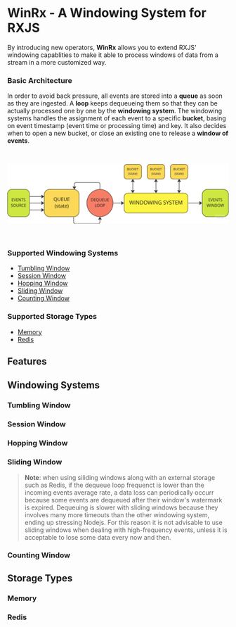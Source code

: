 # WinRx - A Windowing System for RXJS

By introducing new operators, **WinRx** allows you to extend RXJS' windowing
capablities to make it able to process windows of data from a stream in a more
customized way.

### Basic Architecture

In order to avoid back pressure, all events are stored into a **queue** as soon
as they are ingested. A **loop** keeps dequeueing them so that they can be
actually processed one by one by the **windowing system**. The windowing systems
handles the assignment of each event to a specific **bucket**, basing on event
timestamp (event time or processing time) and key. It also decides when to open
a new bucket, or close an existing one to release a **window of events**.

<br>

![schema](./winrx.png)

<br>

### Supported Windowing Systems

- [Tumbling Window](#tumbling-window)
- [Session Window](#session-window)
- [Hopping Window](#hopping-window)
- [Sliding Window](#sliding-window)
- [Counting Window](#counting-window)

### Supported Storage Types

- [Memory](#memory)
- [Redis](#redis)

<!-- ## General behaviour

- Every window operator receives single **T** value and outputs a **T[]** value
  each time a window gets closed.
- Whenever an _error_ or _complete_ event is triggered, active windows gets
  forcibly closed, unless the **closeOnError** and **closeOnComplete** options
  are set to false (true if omitted). In this case all values that are not
  included in an already closed window will be lost.
- In case of an **error** event, the value is still passed as an array of length
  1 to keep consistency with next events. -->

## Features

<!-- ### Use Event Time instead of Processng Time

### Split Windows with Event Key

Events streamed throught the same observable can be split into multiple
separated "windowing pipelines" by providing a callback to extract a key from
the event itself (otherwise all events come with the "default" key). In this
way, events with different keys will be treated as separated streams flowing
through the same pipeline.

```typescript
const events = [{
  key: 1,
  value: "hola",
}, {
  key: 1,
  value: "todo",
}, {
  key: 2,
  value: "hello",
}, {
  key: 1,
  value: "mundo",
}, {
  key: 2,
  value: "world",
}];

from(events).pipe(
  tumblingWindow({
    size: 100,
    withEventKey: (e: any) => e.key,
  }),
).subscribe((window: any[]) =>
  console.log(
    window
      .map((event) => event.value)
      .join(" "),
  )
);

/**
 * output:
 * hola todo mundo
 * hello world
 */
``` -->

## Windowing Systems

### Tumbling Window

### Session Window

### Hopping Window

### Sliding Window

> **Note**: when using siliding windows along with an external storage such as
> Redis, if the dequeue loop frequenct is lower than the incoming events average
> rate, a data loss can periodically occurr because some events are dequeued
> after their window's watermark is expired. Dequeuing is slower with sliding
> windows because they involves many more timeouts than the other windowing
> system, ending up stressing Nodejs. For this reason it is not advisable to use
> sliding windows when dealing with high-frequency events, unless it is
> acceptable to lose some data every now and then.

### Counting Window

## Storage Types

### Memory

### Redis
